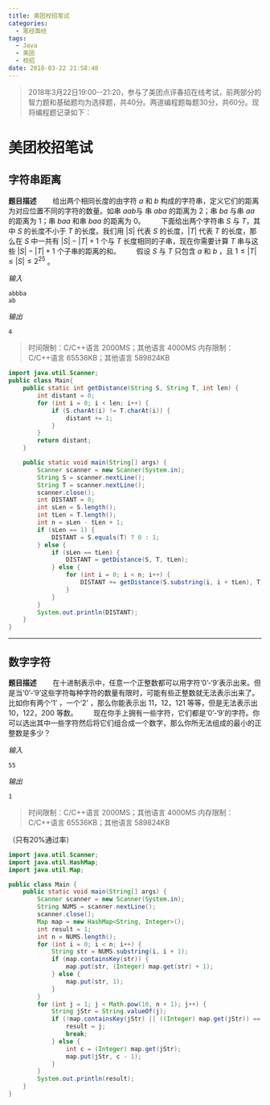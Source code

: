 ```yaml
---
title: 美团校招笔试
categories: 
  - 笔经面经
tags:
  - Java
  - 美团
  - 校招
date: 2018-03-22 21:58:48
---
```


> 2018年3月22日19:00--21:20，参与了美团点评春招在线考试，前两部分的智力题和基础题均为选择题，共40分。两道编程题每题30分，共60分。现将编程题记录如下：

<!-- more -->

# 美团校招笔试

## 字符串距离
**题目描述**
&emsp;&emsp;给出两个相同长度的由字符 $a$ 和 $b$ 构成的字符串，定义它们的距离为对应位置不同的字符的数量。如串 $aab$与 串 $aba$ 的距离为 2；串 $ba$ 与串 $aa$ 的距离为 1；串 $baa$ 和串 $baa$ 的距离为 0。
&emsp;&emsp;下面给出两个字符串 $S$ 与 $T$，其中 $S$ 的长度不小于 $T$ 的长度。我们用 $|S|$ 代表 $S$ 的长度，$|T|$ 代表 $T$ 的长度，那么在 $S$ 中一共有 $|S|-|T|+1$ 个与 $T$ 长度相同的子串，现在你需要计算 $T$ 串与这些 $|S|-|T|+1$ 个子串的距离的和。
&emsp;&emsp;假设 $S$ 与 $T$ 只包含 $a$ 和 $b$ ，且 $1 \leq |T| \leq  |S| \leq 2^{25}$ 。

*输入*
```text
abbba
ab
```

*输出*
```text
4
```
> 时间限制：C/C++语言 2000MS；其他语言 4000MS
> 内存限制：C/C++语言 65536KB；其他语言 589824KB

```java
import java.util.Scanner;    
public class Main{
	public static int getDistance(String S, String T, int len) {
		int distant = 0;
		for (int i = 0; i < len; i++) {
			if (S.charAt(i) != T.charAt(i)) {
				distant += 1;
			}
		}
		return distant;
	}

    public static void main(String[] args) {
		Scanner scanner = new Scanner(System.in);
		String S = scanner.nextLine();
		String T = scanner.nextLine();
		scanner.close();
		int DISTANT = 0;
		int sLen = S.length();
		int tLen = T.length();
		int n = sLen - tLen + 1;
		if (sLen == 1) {
			DISTANT = S.equals(T) ? 0 : 1;
		} else {
			if (sLen == tLen) {
				DISTANT = getDistance(S, T, tLen);
			} else {
				for (int i = 0; i < n; i++) {
					DISTANT += getDistance(S.substring(i, i + tLen), T, tLen);
				}
			}
		}
		System.out.println(DISTANT);
    }
}
```



--------


## 数字字符
**题目描述**
&emsp;&emsp;在十进制表示中，任意一个正整数都可以用字符‘0’-‘9’表示出来。但是当‘0’-‘9’这些字符每种字符的数量有限时，可能有些正整数就无法表示出来了。比如你有两个‘1’ ，一个‘2’ ，那么你能表示出 11，12，121 等等，但是无法表示出 10，122，200 等数。
&emsp;&emsp;现在你手上拥有一些字符，它们都是‘0’-‘9’的字符。你可以选出其中一些字符然后将它们组合成一个数字，那么你所无法组成的最小的正整数是多少？

*输入*
```text
55
```

*输出*
```text
1
```
> 时间限制：C/C++语言 2000MS；其他语言 4000MS
> 内存限制：C/C++语言 65536KB；其他语言 589824KB

（只有20%通过率）
```java
import java.util.Scanner;
import java.util.HashMap;
import java.util.Map;

public class Main {
	public static void main(String[] args) {
		Scanner scanner = new Scanner(System.in);
		String NUMS = scanner.nextLine();
		scanner.close();
		Map map = new HashMap<String, Integer>();
		int result = 1;
		int n = NUMS.length();
		for (int i = 0; i < n; i++) {
			String str = NUMS.substring(i, i + 1);
			if (map.containsKey(str)) {
				map.put(str, (Integer) map.get(str) + 1);
			} else {
				map.put(str, 1);
			}
		}
		for (int j = 1; j < Math.pow(10, n + 1); j++) {
			String jStr = String.valueOf(j);
			if (!map.containsKey(jStr) || ((Integer) map.get(jStr)) == 0) {
				result = j;
				break;
			} else {
				int c = (Integer) map.get(jStr);
				map.put(jStr, c - 1);
			}
		}
		System.out.println(result);
	}
}
```
